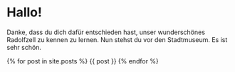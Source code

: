 # Hallo!
Danke, dass du dich dafür entschieden hast, unser wunderschönes Radolfzell zu kennen zu lernen.
Nun stehst du vor den Stadtmuseum. Es ist sehr schön.

{% for post in site.posts %}
{{ post }}
{% endfor %}